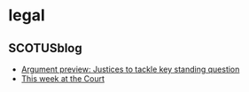 # legal

## SCOTUSblog
- [Argument preview: Justices to tackle key standing question](http://www.scotusblog.com/2015/11/argument-preview-justices-to-tackle-key-standing-question/)
- [This week at the Court](http://www.scotusblog.com/2015/11/this-week-at-the-court-202/)


